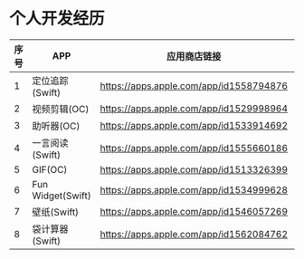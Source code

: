 # 个人开发经历
|序号|APP|应用商店链接|github|
|---|---|---|---|
|1|定位追踪(Swift)|https://apps.apple.com/app/id1558794876|https://github.com/MoaiHeao/SearchFriend|
|2|视频剪辑(OC)|https://apps.apple.com/app/id1529998964|https://github.com/MoaiHeao/StencilVideo|
|3|助听器(OC)|https://apps.apple.com/app/id1533914692|https://github.com/MoaiHeao/EnlargeVoice|
|4|一言阅读(Swift)|https://apps.apple.com/app/id1555660186|https://github.com/MoaiHeao/Quotations|
|5|GIF(OC)|https://apps.apple.com/app/id1513326399|https://github.com/MoaiHeao/MyEmoji|
|6|Fun Widget(Swift)|https://apps.apple.com/app/id1534999628|https://github.com/MoaiHeao/CusWidget|
|7|壁纸(Swift)|https://apps.apple.com/app/id1546057269|https://github.com/MoaiHeao/Wallpaper|
|8|袋计算器(Swift)|https://apps.apple.com/app/id1562084762 |https://github.com/MoaiHeao/Calculator|
